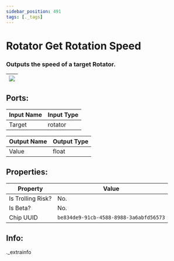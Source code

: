 ```yaml
---
sidebar_position: 491
tags: [._tags]
---
```


# Rotator Get Rotation Speed


### Outputs the speed of a target Rotator.

| ![](https://images-ext-2.discordapp.net/external/MPmIaQzlEPmgGWlgi-WxBBXt0Bjv_zWPkg1y1f_sy3s/https/www.recroomcircuits.com/image/circuit/absolute-value?width=206&height=108) |
|-----|

## Ports:

| Input Name | Input Type |
|-----------|-----------|
| Target | rotator |

| Output Name | Output Type |
|-----------|-----------|
| Value | float |

## Properties:

| Property  | Value |
|-------------------|-----------|
| Is Trolling Risk? | No. |
| Is Beta? | No. |
| Chip UUID | `be834de9-91cb-4588-8988-3a6abfd56573` |

## Info:
._extrainfo